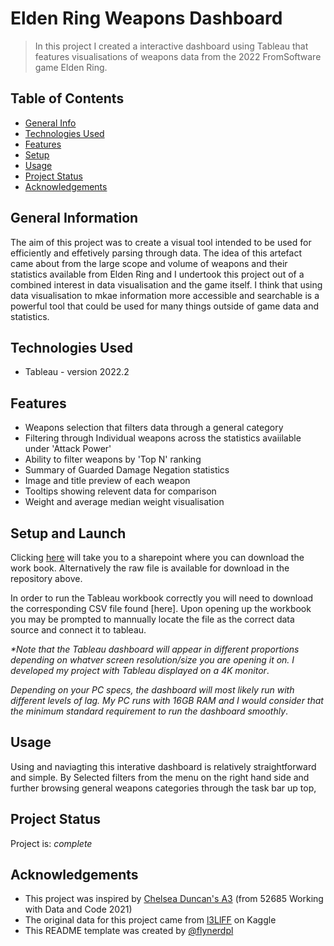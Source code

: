 # Elden Ring Weapons Dashboard
> In this project I created a interactive dashboard using Tableau that features visualisations of weapons data from the 2022 FromSoftware game Elden Ring. 


## Table of Contents
* [General Info](#general-information)
* [Technologies Used](#technologies-used)
* [Features](#features)
* [Setup](#setup)
* [Usage](#usage)
* [Project Status](#project-status)
* [Acknowledgements](#acknowledgements)


## General Information
The aim of this project was to create a visual tool intended to be used for efficiently and effetively parsing through data. The idea of this artefact came about from the large scope and volume of weapons and their statistics available from Elden Ring and I undertook this project out of a combined interest in data visualisation and the game itself. I think that using data visualisation to mkae information more accessible and searchable is a powerful tool that could be used for many things outside of game data and statistics.


## Technologies Used
- Tableau - version 2022.2


## Features
- Weapons selection that filters data through a general category
- Filtering through Individual weapons across the statistics avaiilable under 'Attack Power'
- Ability to filter weapons by 'Top N' ranking
- Summary of Guarded Damage Negation statistics
- Image and title preview of each weapon
- Tooltips showing relevent data for comparison
- Weight and average median weight visualisation 


## Setup and Launch
Clicking [here](https://drive.google.com/file/d/1wKyIdw35kYPaGeJ1E4tfaFV0zwSeHteg/view?usp=sharing) will take you to a sharepoint where you can download the work book. Alternatively the raw file is available for download in the repository above.

In order to run the Tableau workbook correctly you will need to download the corresponding CSV file found [here]. Upon opening up the workbook you may be prompted to mannually locate the file as the correct data source and connect it to tableau.

_*Note that the Tableau dashboard will appear in different proportions depending on whatver screen resolution/size you are opening it on. I developed my project with Tableau displayed on a 4K monitor_.

_Depending on your PC specs, the dashboard will most likely run with different levels of lag. My PC runs with 16GB RAM and I would consider that the minimum standard requirement to run the dashboard smoothly_.


## Usage
Using and naviagting this interative dashboard is relatively straightforward and simple. By Selected filters from the menu on the right hand side and further browsing general weapons categories through the task bar up top, 


## Project Status
Project is: _complete_ 


## Acknowledgements
- This project was inspired by [Chelsea Duncan's A3](https://web.microsoftstream.com/video/c7aa1c2b-f835-413d-9f0c-0a305e1d1ec1?list=user&userId=4d7a19f8-202f-450a-9175-4909c9ba805e) (from 52685 Working with Data and Code 2021)
- The original data for this project came from [l3LlFF](https://www.kaggle.com/code/l3llff/elden-ring-weapon-eda/data?select=elden_ring_weapon.csv) on Kaggle
- This README template was created by [@flynerdpl](https://www.flynerd.pl/)

